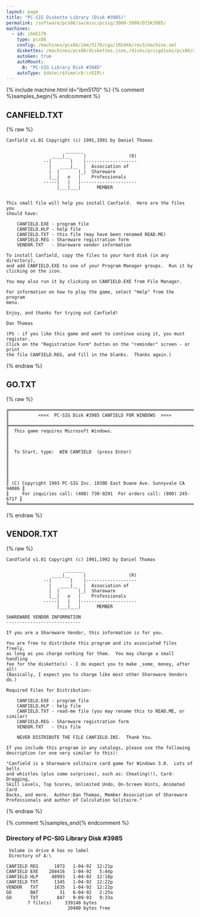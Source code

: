 ```yaml
---
layout: page
title: "PC-SIG Diskette Library (Disk #3985)"
permalink: /software/pcx86/sw/misc/pcsig/3000-3999/DISK3985/
machines:
  - id: ibm5170
    type: pcx86
    config: /machines/pcx86/ibm/5170/cga/1024kb/rev3/machine.xml
    diskettes: /machines/pcx86/diskettes.json,/disks/pcsigdisks/pcx86/diskettes.json
    autoGen: true
    autoMount:
      B: "PC-SIG Library Disk #3985"
    autoType: $date\r$time\rB:\rDIR\r
---
```


{% include machine.html id="ibm5170" %}
{% comment %}samples_begin{% endcomment %}

## CANFIELD.TXT

{% raw %}
```
Canfield v1.01 Copyright (c) 1991,1991 by Daniel Thomas

                      _______
                 ____|__     |                (R)
              --|       |    |-------------------
                |   ____|__  |  Association of
                |  |       |_|  Shareware
                |__|   o   |    Professionals
              -----|   |   |---------------------
                   |___|___|      MEMBER


This small file will help you install Canfield.  Here are the files you
should have:

    CANFIELD.EXE - program file
    CANFIELD.HLP - help file
    CANFIELD.TXT - this file (may have been renamed READ.ME)
    CANFIELD.REG - Shareware registration form
    VENDOR.TXT   - Shareware vendor information

To install Canfield, copy the files to your hard disk (in any directory),
and add CANFIELD.EXE to one of your Program Manager groups.  Run it by
clicking on the icon.

You may also run it by clicking on CANFIELD.EXE from File Manager.

For information on how to play the game, select "Help" from the program
menu.

Enjoy, and thanks for trying out Canfield!

Dan Thomas

(PS - if you like this game and want to continue using it, you must register.
Click on the "Registration Form" button on the "reminder" screen - or print
the file CANFIELD.REG, and fill in the blanks.  Thanks again.)
```
{% endraw %}

## GO.TXT

{% raw %}
```
╔═════════════════════════════════════════════════════════════════════════╗
║           <<<<  PC-SIG Disk #3985 CANFIELD FOR WINDOWS  >>>>            ║
╠═════════════════════════════════════════════════════════════════════════╣
║  This game requires Microsoft Windows.                                  ║
║                                                                         ║
║  To Start, type:  WIN CANFIELD  (press Enter)                           ║
║                                                                         ║
║                                                                         ║
║ (C) Copyright 1993 PC-SIG Inc. 1030D East Duane Ave. Sunnyvale CA 94086 ║
║     For inquiries call: (408) 730-9291  For orders call: (800) 245-6717 ║
╚═════════════════════════════════════════════════════════════════════════╝
```
{% endraw %}

## VENDOR.TXT

{% raw %}
```
Candfield v1.01 Copyright (c) 1991,1992 by Daniel Thomas

                      _______
                 ____|__     |                (R)
              --|       |    |-------------------
                |   ____|__  |  Association of
                |  |       |_|  Shareware
                |__|   o   |    Professionals
              -----|   |   |---------------------
                   |___|___|      MEMBER

SHAREWARE VENDOR INFORMATION
----------------------------

If you are a Shareware Vendor, this information is for you.

You are free to distribute this program and its associated files freely,
as long as you charge nothing for them.  You may charge a small handling
fee for the diskette(s) - I do expect you to make _some_ money, after all!
(Basically, I expect you to charge like most other Shareware Vendors do.)

Required Files for Distribution:

    CANFIELD.EXE - program file
    CANFIELD.HLP - help file
    CANFIELD.TXT - read-me file (you may rename this to READ.ME, or similar)
    CANFIELD.REG - Shareware registration form
    VENDOR.TXT   - this file

    NEVER DISTRIBUTE THE FILE CANFIELD.INI.  Thank You.

If you include this program in any catalogs, please use the following
description (or one very similar to this):

"Canfield is a Shareware solitaire card game for Windows 3.0.  Lots of bells
and whistles (plus some surprises), such as: Cheating(!), Card-Dragging,
Skill Levels, Top Scores, Unlimited Undo, On-Screen Hints, Animated Card
Backs, and more.  Author:Dan Thomas, Member Association of Shareware
Professionals and author of Calculation Solitaire."
```
{% endraw %}

{% comment %}samples_end{% endcomment %}

### Directory of PC-SIG Library Disk #3985

     Volume in drive A has no label
     Directory of A:\

    CANFIELD REG      1873   1-04-92  12:21p
    CANFIELD EXE    284416   1-04-92   5:44p
    CANFIELD HLP     48993   1-04-92  12:18p
    CANFIELD TXT      1345   1-04-92  12:22p
    VENDOR   TXT      1635   1-04-92  12:22p
    GO       BAT        31   6-04-92   2:25a
    GO       TXT       847   9-09-93   9:33a
            7 file(s)     339140 bytes
                           20480 bytes free
